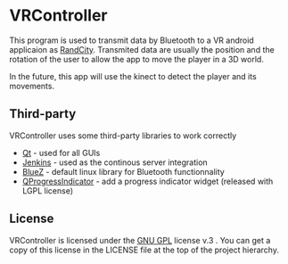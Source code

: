 VRController
============

This program is used to transmit data by Bluetooth to a VR android applicaion as [RandCity]. Transmited data are usually the position and the rotation of the user to allow the app to move the player in a 3D world.

In the future, this app will use the kinect to detect the player and its movements.

Third-party
-----------

VRController uses some third-party libraries to work correctly

* [Qt] - used for all GUIs
* [Jenkins] - used as the continous server integration
* [BlueZ] - default linux library for Bluetooth functionnality
* [QProgressIndicator] - add a progress indicator widget (released with LGPL license)

License
-------

VRController is licensed under the [GNU GPL] license v.3 . You can get a copy of this license in the LICENSE file at the top of the project hierarchy.


[Qt]:http://qt-project.org/
[Jenkins]:http://jenkins-ci.org/
[BlueZ]:http://www.bluez.org/
[GNU GPL]:http://www.gnu.org/licenses/gpl-3.0.en.html
[RandCity]:https://github.com/Toutjuste/RandCity
[QProgressIndicator]:https://github.com/mojocorp/QProgressIndicator

